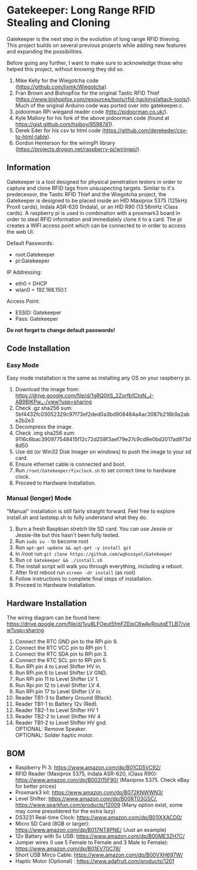 # Gatekeeper: Long Range RFID Stealing and Cloning  
Gatekeeper is the next step in the evolution of long range RFID thieving. This project builds on several previous projects while adding new features and expanding the possibilities. 
  
Before going any further, I want to make sure to acknowledge those who helped this project, without knowing they did so. 
1. Mike Kelly for the Wiegotcha code (https://github.com/lixmk/Wiegotcha). 
2. Fran Brown and BishopFox for the original Tastic RFID Thief (https://www.bishopfox.com/resources/tools/rfid-hacking/attack-tools/). Much of the original Arduino code was ported over into gatekeeper.c.  
3. pidoorman RPi wiegand reader code (http://pidoorman.co.uk/).  
4. Kyle Mallory for his fork of the above pidoorman code (found at https://gist.github.com/hsiboy/9598741).  
5. Derek Eder for his csv to html code (https://github.com/derekeder/csv-to-html-table).  
6. Gordon Henterson for the wiringPi library (https://projects.drogon.net/raspberry-pi/wiringpi/).  
  
## Information  
Gatekeeper is a tool designed for physical penetration testers in order to capture and clone RFID tags from unsuspecting targets. Similar to it's predecessor, the Tastic RFID Thief and the Wiegotcha project, the Gatekeeper is designed to be placed inside an HID Maxiprox 5375 (125kHz ProxII cards), Indala ASR-620 (Indala), or an HID R90 (13.56mHz iClass cards). A raspberry pi is used in combination with a proxmark3 board in order to steal RFID information and immediately clone it to a card. The pi creates a WIFI access point which can be connected to in order to access the web UI.
  
Default Passwords:  
* root:Gatekeeper  
* pi:Gatekeeper  
  
IP Addressing:  
* eth0 = DHCP  
* wlan0 = 192.168.150.1  
  
Access Point:  
* ESSID: Gatekeeper  
* Pass: Gatekeeper  
  
**Do not forget to change default passwords!**

## Code Installation
### Easy Mode  
Easy mode installation is the same as installing any OS on your raspberry pi.  
1. Download the image from: https://drive.google.com/file/d/1gRQ0itS_2Zorfb1CtqN_J-AB9BlKPw_-/view?usp=sharing
2. Check .gz sha256 sum: 5bf4432fc03052329c97f73ef2ded0a3bd908484a4ac3087b216b9a2abe2b2e3
3. Decompress the image.
4. Check .img sha256 sum: 9116c6bac390977548415f12c72d258f3aef79e27c9cd9e0bd2017ad973d8d50
5. Use dd (or Win32 Disk Imager on windows) to push the image to your sd card.
6. Ensure ethernet cable is connected and boot.
7. Run `/root/Gatekeeper/fixclock.sh` to set correct time to hardware clock.  
8. Proceed to Hardware Installation.  
  
### Manual (longer) Mode
"Manual" installation is still fairly straight forward. Feel free to explore install.sh and laststep.sh to fully understand what they do.  
1. Burn a fresh Raspbian stretch lite SD card. You can use Jessie or Jessie-lite but this hasn't been fully tested.  
2. Run `sudo su -` to become root  
3. Run `apt-get update && apt-get -y install git`  
4. In /root run `git clone https://github.com/wghozayel/Gatekeeper`  
5. Run `cd Gatekeeper && ./install.sh`  
6. The install script will walk you through everything, including a reboot.  
7. After first reboot run `screen -dr install` (as root)  
8. Follow instructions to complete final steps of installation.  
9. Proceed to Hardware Installation.  
  
## Hardware Installation
The wiring diagram can be found here: https://drive.google.com/file/d/1yu8LFOeut5fmFZEjpC6wAvRoutqETLB7/view?usp=sharing
1. Connect the RTC GND pin to the RPi pin 9.
2. Connect the RTC VCC pin to RPi pin 1.
3. Connect the RTC SDA pin to RPi pin 3.
4. Connect the RTC SCL pin to RPi pin 5.
5. Run RPi pin 4 to Level Shifter HV in.  
6. Run RPi pin 6 to Level Shifter LV GND.  
7. Run RPi pin 11 to Level Shifter LV 1.  
8. Run Rpi pin 12 to Level Shifter LV 4.  
9. Run RPi pin 17 to Level Shifter LV in.  
10. Reader TB1-3 to Battery Ground (Black).  
11. Reader TB1-1 to Battery 12v (Red).  
12. Reader TB2-1 to Level Shifter HV 1  
13. Reader TB2-2 to Level Shifter HV 4  
14. Reader TB1-2 to Level Shifter HV gnd.  
OPTIONAL: Remove Speaker.  
OPTIONAL: Solder haptic motor.  

## BOM
* Raspberry Pi 3: https://www.amazon.com/dp/B01CD5VC92/  
* RFID Reader (Maxiprox 5375, Indala ASR-620, iClass R90): https://www.amazon.com/dp/B002I15F90/ (Maxiprox 5375. Check eBay for better prices)  
* Proxmark3 kit: https://www.amazon.com/dp/B072KNWWN3/
* Level Shifter: https://www.amazon.com/dp/B00RT03GSC/, https://www.sparkfun.com/products/12009 (Many option exist, some may come presoldered for the extra lazy)  
* DS3231 Real-time Clock: https://www.amazon.com/dp/B01IXXACD0/  
* Micro SD Card (8GB or larger): https://www.amazon.com/dp/B017NT8PNE/ (Just an example)  
* 12v Battery with 5v USB: https://www.amazon.com/dp/B00ME3ZH7C/  
* Jumper wires (I use 5 Female to Female and 3 Male to Female): https://www.amazon.com/dp/B01EV70C78/  
* Short USB Mirco Cable: https://www.amazon.com/dp/B00VXH697W/  
* Haptic Motor (Optional) : https://www.adafruit.com/products/1201  
